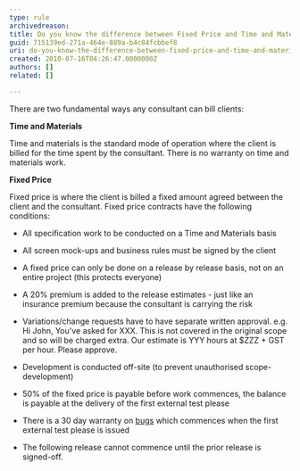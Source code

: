 ```yaml
---
type: rule
archivedreason: 
title: Do you know the difference between Fixed Price and Time and Materials work?
guid: 715139ed-271a-464e-889a-b4c84fcbbef8
uri: do-you-know-the-difference-between-fixed-price-and-time-and-materials-work
created: 2010-07-16T04:26:47.0000000Z
authors: []
related: []

---
```


There are two fundamental ways any consultant can bill clients:  
<!--endintro-->

**Time and Materials**

Time and materials is the standard mode of operation where the client is billed for the time spent by the consultant. There is no warranty on time and materials work.

**Fixed Price**

Fixed price is where the client is billed a fixed amount agreed between the client and the consultant. Fixed price contracts have the following conditions:

* All specification work to be conducted on a Time and Materials basis
* All screen mock-ups and business rules must be signed by the client
* A fixed price can only be done on a release by release basis, not on an entire project (this protects everyone)
* A 20% premium is added to the release estimates - just like an insurance premium because the consultant is carrying the risk
* Variations/change requests have to have separate written approval. e.g. Hi John, You've asked for XXX. This is not covered in the original scope and so will be charged extra. Our estimate is YYY hours at $ZZZ + GST per hour. Please approve.


* Development is conducted off-site (to prevent unauthorised scope-development)
* 50% of the fixed price is payable before work commences, the balance is payable at the delivery of the first external test please
* There is a 30 day warranty on [bugs](/management-is-your-client-clear-on-the-definition-of-a-bug) which commences when the first external test please is issued
* The following release cannot commence until the prior release is signed-off.
